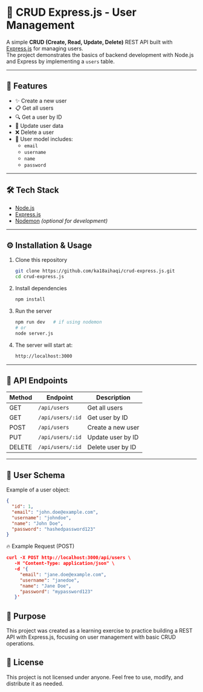 # 👥 CRUD Express.js - User Management

A simple **CRUD (Create, Read, Update, Delete)** REST API built with [Express.js](https://expressjs.com/) for managing users.  
The project demonstrates the basics of backend development with Node.js and Express by implementing a `users` table.

---

## 🚀 Features
- ✨ Create a new user
- 📋 Get all users
- 🔍 Get a user by ID
- 📝 Update user data
- ❌ Delete a user
- 🔐 User model includes:
  - `email`
  - `username`
  - `name`
  - `password`

---

## 🛠️ Tech Stack
- [Node.js](https://nodejs.org/)
- [Express.js](https://expressjs.com/)
- [Nodemon](https://nodemon.io/) *(optional for development)*

---

## ⚙️ Installation & Usage
1. Clone this repository
   ```bash
   git clone https://github.com/ka18aihaqi/crud-express.js.git
   cd crud-express.js
2. Install dependencies
   ```bash
   npm install
4. Run the server
   ```bash
   npm run dev   # if using nodemon
   # or
   node server.js
6. The server will start at:
   ```bash
   http://localhost:3000

---

## 📌 API Endpoints

| Method | Endpoint         | Description       |
|--------|------------------|-------------------|
| GET    | `/api/users`     | Get all users     |
| GET    | `/api/users/:id` | Get user by ID    |
| POST   | `/api/users`     | Create a new user |
| PUT    | `/api/users/:id` | Update user by ID |
| DELETE | `/api/users/:id` | Delete user by ID |

---

## 📂 User Schema

Example of a user object:
```json
{
  "id": 1,
  "email": "john.doe@example.com",
  "username": "johndoe",
  "name": "John Doe",
  "password": "hashedpassword123"
}
```

🔥 Example Request (POST)
```json
curl -X POST http://localhost:3000/api/users \
   -H "Content-Type: application/json" \
   -d '{
     "email": "jane.doe@example.com",
     "username": "janedoe",
     "name": "Jane Doe",
     "password": "mypassword123"
   }'
```

## 🎯 Purpose
This project was created as a learning exercise to practice building a REST API with Express.js, focusing on user management with basic CRUD operations.

## 📄 License
This project is not licensed under anyone.
Feel free to use, modify, and distribute it as needed.
